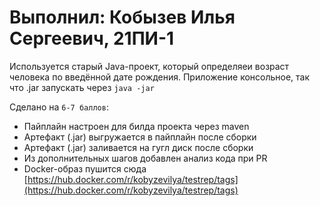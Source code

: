 # Выполнил: Кобызев Илья Сергеевич, 21ПИ-1

Используется старый Java-проект, который определяеи возраст человека по введённой дате рождения. Приложение консольное, так что .jar запускать через `java -jar`

Сделано на `6-7 баллов`:
- Пайплайн настроен для билда проекта через maven
- Артефакт (.jar) выгружается в пайплайн после сборки
- Артефакт (.jar) заливается на гугл диск после сборки
- Из дополнительных шагов добавлен анализ кода при PR
- Docker-образ пушится сюда [https://hub.docker.com/r/kobyzevilya/testrep/tags](https://hub.docker.com/r/kobyzevilya/testrep/tags)